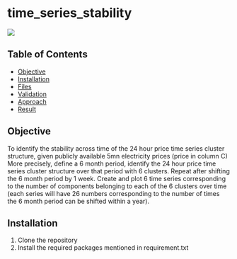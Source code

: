 # time_series_stability

![](https://img.shields.io/badge/python-3.5-green.svg?style=flat)

## Table of Contents

- [Objective](#objective)
- [Installation](#installation)
- [Files](#files)
- [Validation](#validation)
- [Approach](#approach)
- [Result](#result)

## Objective

To identify the stability across time of the 24 hour price time series cluster structure, given publicly available 5mn electricity prices (price in column C)
More precisely, define a 6 month period, identify the 24 hour price time series cluster structure over that period with 6 clusters.
Repeat after shifting the 6 month period by 1 week.
Create and plot 6 time series corresponding to the number of components belonging to each of the 6 clusters over time (each series will have 26 numbers corresponding to the number of times the 6 month period can be shifted within a year).

## Installation
1. Clone the repository
2. Install the required packages mentioned in requirement.txt










